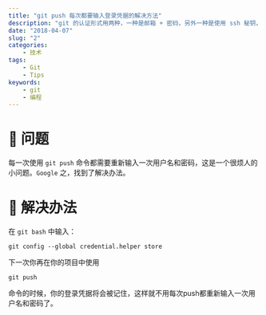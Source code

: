 ```yaml
---
title: "git push 每次都要输入登录凭据的解决方法"
description: "git 的认证形式用两种，一种是邮箱 + 密码，另外一种是使用 ssh 秘钥，对于使用邮箱 + 密码的用户来说，每一次 git push 都需要输入密码是一个很让人头疼的问题，使用 credential.helper 可以帮助用户记住这些信息从而避免反复输入。"
date: "2018-04-07"
slug: "2"
categories:
    - 技术
tags:
    - Git
    - Tips
keywords:
    - git
    - 编程
---
```


# 🤔 问题
每一次使用 `git push` 命令都需要重新输入一次用户名和密码，这是一个很烦人的小问题。`Google` 之，找到了解决办法。

# 🍗 解决办法
在 `git bash` 中输入：

```
git config --global credential.helper store
```

下一次你再在你的项目中使用

```
git push
```

命令的时候，你的登录凭据将会被记住，这样就不用每次push都重新输入一次用户名和密码了。
